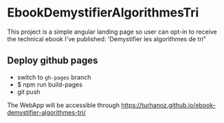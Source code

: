 # EbookDemystifierAlgorithmesTri

This project is a simple angular landing page so user can opt-in to receive the technical ebook I've published: 'Demystifier les algorithmes de tri"

## Deploy github pages
- switch to `gh-pages` branch  
- $ npm run build-pages
- git push  

The WebApp will be accessible through https://turhanoz.github.io/ebook-demystifier-algorithmes-tri/